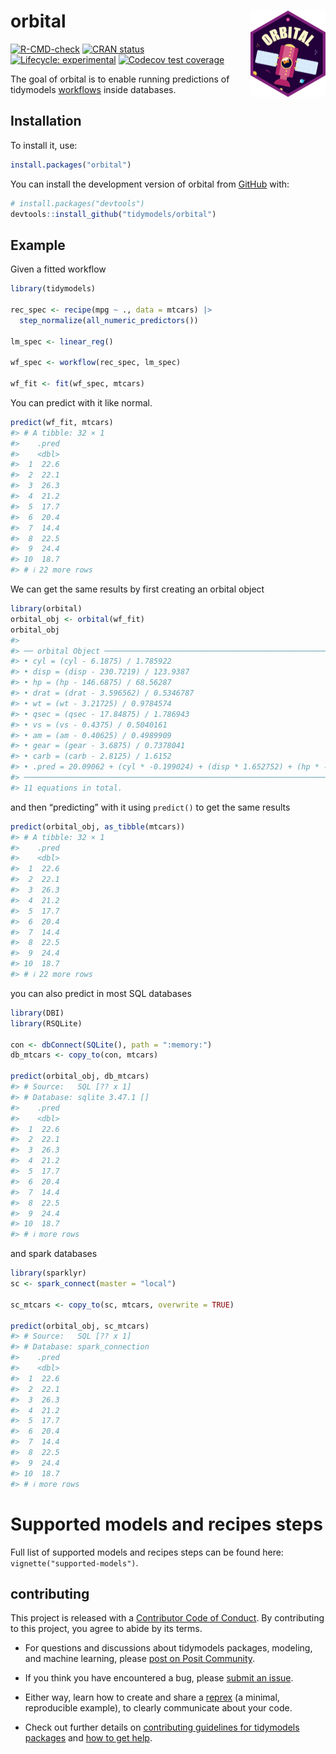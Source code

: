 
<!-- README.md is generated from README.Rmd. Please edit that file -->

# orbital <a href="https://orbital.tidymodels.org"><img src="man/figures/logo.png" align="right" height="138" alt="orbital website" /></a>

<!-- badges: start -->

[![R-CMD-check](https://github.com/tidymodels/orbital/actions/workflows/R-CMD-check.yaml/badge.svg)](https://github.com/tidymodels/orbital/actions/workflows/R-CMD-check.yaml)
[![CRAN
status](https://www.r-pkg.org/badges/version/orbital)](https://CRAN.R-project.org/package=orbital)
[![Lifecycle:
experimental](https://img.shields.io/badge/lifecycle-experimental-orange.svg)](https://lifecycle.r-lib.org/articles/stages.html#experimental)
[![Codecov test
coverage](https://codecov.io/gh/tidymodels/orbital/graph/badge.svg)](https://app.codecov.io/gh/tidymodels/orbital)
<!-- badges: end -->

The goal of orbital is to enable running predictions of tidymodels
[workflows](https://workflows.tidymodels.org/) inside databases.

## Installation

To install it, use:

``` r
install.packages("orbital")
```

You can install the development version of orbital from
[GitHub](https://github.com/) with:

``` r
# install.packages("devtools")
devtools::install_github("tidymodels/orbital")
```

## Example

Given a fitted workflow

``` r
library(tidymodels)

rec_spec <- recipe(mpg ~ ., data = mtcars) |>
  step_normalize(all_numeric_predictors())

lm_spec <- linear_reg()

wf_spec <- workflow(rec_spec, lm_spec)

wf_fit <- fit(wf_spec, mtcars)
```

You can predict with it like normal.

``` r
predict(wf_fit, mtcars)
#> # A tibble: 32 × 1
#>    .pred
#>    <dbl>
#>  1  22.6
#>  2  22.1
#>  3  26.3
#>  4  21.2
#>  5  17.7
#>  6  20.4
#>  7  14.4
#>  8  22.5
#>  9  24.4
#> 10  18.7
#> # ℹ 22 more rows
```

We can get the same results by first creating an orbital object

``` r
library(orbital)
orbital_obj <- orbital(wf_fit)
orbital_obj
#> 
#> ── orbital Object ──────────────────────────────────────────────────────────────
#> • cyl = (cyl - 6.1875) / 1.785922
#> • disp = (disp - 230.7219) / 123.9387
#> • hp = (hp - 146.6875) / 68.56287
#> • drat = (drat - 3.596562) / 0.5346787
#> • wt = (wt - 3.21725) / 0.9784574
#> • qsec = (qsec - 17.84875) / 1.786943
#> • vs = (vs - 0.4375) / 0.5040161
#> • am = (am - 0.40625) / 0.4989909
#> • gear = (gear - 3.6875) / 0.7378041
#> • carb = (carb - 2.8125) / 1.6152
#> • .pred = 20.09062 + (cyl * -0.199024) + (disp * 1.652752) + (hp * -1.472 ...
#> ────────────────────────────────────────────────────────────────────────────────
#> 11 equations in total.
```

and then “predicting” with it using `predict()` to get the same results

``` r
predict(orbital_obj, as_tibble(mtcars))
#> # A tibble: 32 × 1
#>    .pred
#>    <dbl>
#>  1  22.6
#>  2  22.1
#>  3  26.3
#>  4  21.2
#>  5  17.7
#>  6  20.4
#>  7  14.4
#>  8  22.5
#>  9  24.4
#> 10  18.7
#> # ℹ 22 more rows
```

you can also predict in most SQL databases

``` r
library(DBI)
library(RSQLite)

con <- dbConnect(SQLite(), path = ":memory:")
db_mtcars <- copy_to(con, mtcars)

predict(orbital_obj, db_mtcars)
#> # Source:   SQL [?? x 1]
#> # Database: sqlite 3.47.1 []
#>    .pred
#>    <dbl>
#>  1  22.6
#>  2  22.1
#>  3  26.3
#>  4  21.2
#>  5  17.7
#>  6  20.4
#>  7  14.4
#>  8  22.5
#>  9  24.4
#> 10  18.7
#> # ℹ more rows
```

and spark databases

``` r
library(sparklyr)
sc <- spark_connect(master = "local")

sc_mtcars <- copy_to(sc, mtcars, overwrite = TRUE)

predict(orbital_obj, sc_mtcars)
#> # Source:   SQL [?? x 1]
#> # Database: spark_connection
#>    .pred
#>    <dbl>
#>  1  22.6
#>  2  22.1
#>  3  26.3
#>  4  21.2
#>  5  17.7
#>  6  20.4
#>  7  14.4
#>  8  22.5
#>  9  24.4
#> 10  18.7
#> # ℹ more rows
```

# Supported models and recipes steps

Full list of supported models and recipes steps can be found here:
`vignette("supported-models")`.

## contributing

This project is released with a [Contributor Code of
Conduct](https://github.com/tidymodels/orbital/blob/main/.github/CODE_OF_CONDUCT.md).
By contributing to this project, you agree to abide by its terms.

- For questions and discussions about tidymodels packages, modeling, and
  machine learning, please [post on Posit
  Community](https://forum.posit.co/new-topic?category_id=15&tags=tidymodels,question).

- If you think you have encountered a bug, please [submit an
  issue](https://github.com/tidymodels/orbital/issues).

- Either way, learn how to create and share a
  [reprex](https://reprex.tidyverse.org/articles/articles/learn-reprex.html)
  (a minimal, reproducible example), to clearly communicate about your
  code.

- Check out further details on [contributing guidelines for tidymodels
  packages](https://www.tidymodels.org/contribute/) and [how to get
  help](https://www.tidymodels.org/help/).
